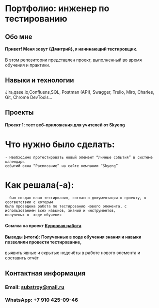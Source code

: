 # Портфолио: инженер по тестированию
## Обо мне
#### Привет! Меня зовут {Дмитрий}, я начинающий тестировщик.
В этом репозитории представлен проект, выполненный во время обучения и практики.
## Навыки и технологии
Jira,qase.io,Confluens,SQL, Postman (API), Swagger, Trello, Miro,
Charles, Git, Chrome DevTools...

## Проекты
#### Проект 1: тест веб-приложения для учителей от Skyeng

# Что нужно было сделать:

    - Необходимо протестировать новый элемент “Личные события” в системе календарь 
    событий окна “Расписание” на сайте компании “Skyeng”

# Как решала(-а): 
    - был создан план тестирвания, согласно документации к проекту, в соответствии с которым
    была проведена работа по тестированию нового элемента, с использованием всех навыков, знаний и инструментов, 
    полученых в  ходе обучения

#### Ссылка на проект [Курсовая работа](https://docs.google.com/document/d/14jVw0rE6OziwhAPInXQbdiL6hUEo7tDEtvTpQzOA62o/edit?usp=sharing)


#### Выводы (итоги): Полученные в ходе обучения знания и навыки позволили провести тестирование, 
выявить явные и скрытые недочёты в работе нового элемента и составить отчёт  


## Контактная информация
### Email: substroy@mail.ru
### WhatsApp: +7 910 425-09-46
